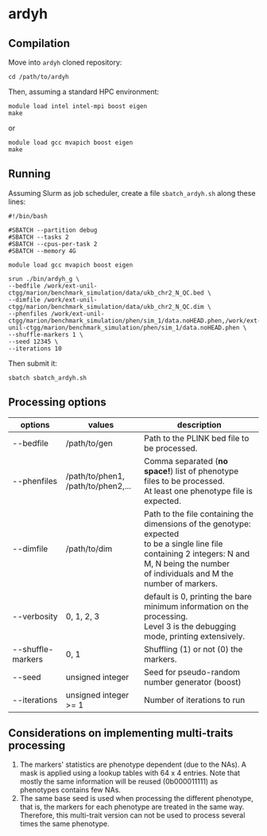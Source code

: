 # ardyh



## Compilation 

Move into `ardyh` cloned repository:

```
cd /path/to/ardyh
```

Then, assuming a standard HPC environment:

```
module load intel intel-mpi boost eigen
make
```

or

```
module load gcc mvapich boost eigen
make
```



## Running

Assuming Slurm as job scheduler, create a file `sbatch_ardyh.sh` along these lines:

```
#!/bin/bash

#SBATCH --partition debug
#SBATCH --tasks 2
#SBATCH --cpus-per-task 2
#SBATCH --memory 4G

module load gcc mvapich boost eigen 

srun ./bin/ardyh_g \
--bedfile /work/ext-unil-ctgg/marion/benchmark_simulation/data/ukb_chr2_N_QC.bed \
--dimfile /work/ext-unil-ctgg/marion/benchmark_simulation/data/ukb_chr2_N_QC.dim \
--phenfiles /work/ext-unil-ctgg/marion/benchmark_simulation/phen/sim_1/data.noHEAD.phen,/work/ext-unil-ctgg/marion/benchmark_simulation/phen/sim_1/data.noHEAD.phen \
--shuffle-markers 1 \
--seed 12345 \
--iterations 10

```

Then submit it:

`sbatch sbatch_ardyh.sh`



## Processing options

| options           | values                                  | description                                                  |
| ----------------- | --------------------------------------- | ------------------------------------------------------------ |
| --bedfile         | /path/to/gen                            | Path to the PLINK bed file to be processed.                  |
| --phenfiles       | /path/to/phen1,<br />/path/to/phen2,... | Comma separated (**no space!**) list of phenotype files to be processed. <br />At least one phenotype file is expected. |
| --dimfile         | /path/to/dim                            | Path to the file containing the dimensions of the genotype: expected <br />to be a single line file containing 2 integers: N and M, N being the number<br />of individuals and M the number of markers. |
| --verbosity       | 0, 1, 2, 3                              | default is 0, printing the bare minimum information on the processing.<br />Level 3 is the debugging mode, printing extensively. |
| --shuffle-markers | 0, 1                                    | Shuffling (1) or not (0) the markers.                        |
| --seed            | unsigned integer                        | Seed for pseudo-random number generator (boost)              |
| --iterations      | unsigned integer >= 1                   | Number of iterations to run                                  |





## Considerations on implementing multi-traits processing

1. The markers' statistics are phenotype dependent (due to the NAs). A mask is applied using a lookup tables with 64 x 4 entries. Note that mostly the same information will be reused (0b000011111) as phenotypes contains few NAs.
2. The same base seed is used when processing the different phenotype, that is, the markers for each phenotype are treated in the same way. Therefore, this multi-trait version can not be used to process several times the same phenotype.